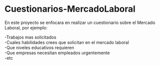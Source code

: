 # Cuestionarios-MercadoLaboral

<p>En este proyecto se enfocara en realizar un cuestionario sobre el Mercado Laboral, por ejemplo:</p>


-Trabajos mas solicitados
<br>
-Cuales habilidades crees que solicitan en el mercado laboral
<br>
-Que niveles educativos requieren
<br>
-Que empresas necesitan empleados urgentemente 
<br>
-etc
